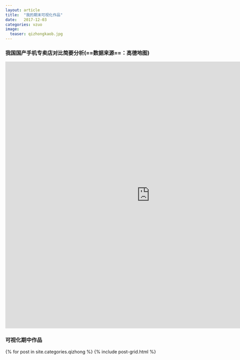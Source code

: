 ```yaml
---
layout: article
title:  "我的期末可视化作品"
date:   2017-12-03 
categories: vzuo
image:
  teaser: qizhongkaob.jpg
---
```

### 我国国产手机专卖店对比简要分析(==数据来源==：高德地图)
<iframe src="https://public.tableau.com/profile/.81587557#!/vizhome/_18192/1_2?publish=yes/sheet4?:embed=y&:display_count=yes&publish=yes/Dashboard1?:showVizHome=no&:embed=truehttps://public.tableau.com/shared/DJPSG6CX9?:display_count=yes" width="900px" height="830px" frameborder="0"></iframe>


### 可视化期中作品
<div class="tiles">
{% for post in site.categories.qizhong %}
  {% include post-grid.html %}
</div><!-- /.tiles 把所有categories 有 qizhong 的列出来-->





